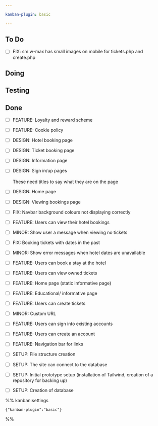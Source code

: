 ```yaml
---

kanban-plugin: basic

---
```


## To Do

- [ ] FIX: sm:w-max has small images on mobile for tickets.php and create.php


## Doing



## Testing



## Done

- [ ] FEATURE: Loyalty and reward scheme
- [ ] FEATURE: Cookie policy
- [ ] DESIGN: Hotel booking page
- [ ] DESIGN: Ticket booking page
- [ ] DESIGN: Information page
- [ ] DESIGN: Sign in/up pages <br><br>These need titles to say what they are on the page
- [ ] DESIGN: Home page
- [ ] DESIGN: Viewing bookings page
- [ ] FIX: Navbar background colours not displaying correctly
- [ ] FEATURE: Users can view their hotel bookings
- [ ] MINOR: Show user a message when viewing no tickets
- [ ] FIX: Booking tickets with dates in the past
- [ ] MINOR: Show error messages when hotel dates are unavailable
- [ ] FEATURE: Users can book a stay at the hotel
- [ ] FEATURE: Users can view owned tickets
- [ ] FEATURE: Home page (static informative page)
- [ ] FEATURE: Educational/ informative page
- [ ] FEATURE: Users can create tickets
- [ ] MINOR: Custom URL
- [ ] FEATURE: Users can sign into existing accounts
- [ ] FEATURE: Users can create an account
- [ ] FEATURE: Navigation bar for links
- [ ] SETUP: File structure creation
- [ ] SETUP: The site can connect to the database
- [ ] SETUP: Initial prototype setup (installation of Tailwind, creation of a repository for backing up)
- [ ] SETUP: Creation of database




%% kanban:settings
```
{"kanban-plugin":"basic"}
```
%%